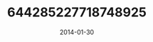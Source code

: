 ---
title: "644285227718748925"
cover: "2014-01-30 06.46.45 644285227718748925_46248401"
photo: "2014-01-30 06.46.45 644285227718748925_46248401"
date: "2014-01-30"
type: "photo"
---